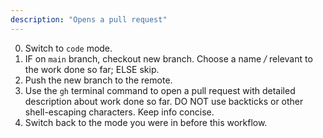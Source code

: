 ```yaml
---
description: "Opens a pull request"
---
```


0. Switch to `code` mode.
1. IF on `main` branch, checkout new branch. Choose a name */* relevant to the work done so far; ELSE skip.
2. Push the new branch to the remote.
3. Use the `gh` terminal command to open a pull request with detailed description about work done so far. DO NOT use backticks or other shell-escaping characters. Keep info concise.
4. Switch back to the mode you were in before this workflow.
